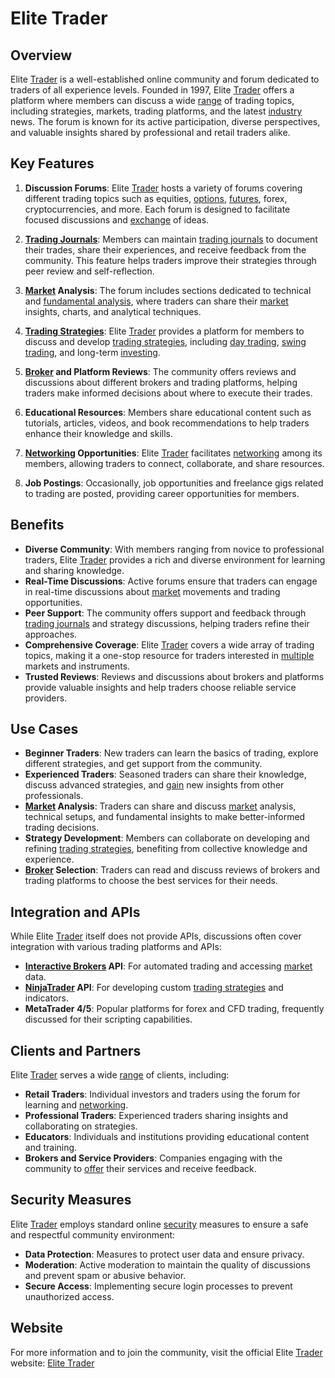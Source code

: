 # Elite Trader

## Overview
Elite [Trader](../t/trader.md) is a well-established online community and forum dedicated to traders of all experience levels. Founded in 1997, Elite [Trader](../t/trader.md) offers a platform where members can discuss a wide [range](../r/range.md) of trading topics, including strategies, markets, trading platforms, and the latest [industry](../i/industry.md) news. The forum is known for its active participation, diverse perspectives, and valuable insights shared by professional and retail traders alike.

## Key Features
1. **Discussion Forums**: Elite [Trader](../t/trader.md) hosts a variety of forums covering different trading topics such as equities, [options](../o/options.md), [futures](../f/futures.md), forex, cryptocurrencies, and more. Each forum is designed to facilitate focused discussions and [exchange](../e/exchange.md) of ideas.

2. **[Trading Journals](../t/trading_journals.md)**: Members can maintain [trading journals](../t/trading_journals.md) to document their trades, share their experiences, and receive feedback from the community. This feature helps traders improve their strategies through peer review and self-reflection.

3. **[Market](../m/market.md) Analysis**: The forum includes sections dedicated to technical and [fundamental analysis](../f/fundamental_analysis.md), where traders can share their [market](../m/market.md) insights, charts, and analytical techniques.

4. **[Trading Strategies](../t/trading_strategies.md)**: Elite [Trader](../t/trader.md) provides a platform for members to discuss and develop [trading strategies](../t/trading_strategies.md), including [day trading](../d/day_trading.md), [swing trading](../s/swing_trading.md), and long-term [investing](../i/investing.md).

5. **[Broker](../b/broker.md) and Platform Reviews**: The community offers reviews and discussions about different brokers and trading platforms, helping traders make informed decisions about where to execute their trades.

6. **Educational Resources**: Members share educational content such as tutorials, articles, videos, and book recommendations to help traders enhance their knowledge and skills.

7. **[Networking](../n/networking.md) Opportunities**: Elite [Trader](../t/trader.md) facilitates [networking](../n/networking.md) among its members, allowing traders to connect, collaborate, and share resources.

8. **Job Postings**: Occasionally, job opportunities and freelance gigs related to trading are posted, providing career opportunities for members.

## Benefits
- **Diverse Community**: With members ranging from novice to professional traders, Elite [Trader](../t/trader.md) provides a rich and diverse environment for learning and sharing knowledge.
- **Real-Time Discussions**: Active forums ensure that traders can engage in real-time discussions about [market](../m/market.md) movements and trading opportunities.
- **Peer Support**: The community offers support and feedback through [trading journals](../t/trading_journals.md) and strategy discussions, helping traders refine their approaches.
- **Comprehensive Coverage**: Elite [Trader](../t/trader.md) covers a wide array of trading topics, making it a one-stop resource for traders interested in [multiple](../m/multiple.md) markets and instruments.
- **Trusted Reviews**: Reviews and discussions about brokers and platforms provide valuable insights and help traders choose reliable service providers.

## Use Cases
- **Beginner Traders**: New traders can learn the basics of trading, explore different strategies, and get support from the community.
- **Experienced Traders**: Seasoned traders can share their knowledge, discuss advanced strategies, and [gain](../g/gain.md) new insights from other professionals.
- **[Market](../m/market.md) Analysis**: Traders can share and discuss [market](../m/market.md) analysis, technical setups, and fundamental insights to make better-informed trading decisions.
- **Strategy Development**: Members can collaborate on developing and refining [trading strategies](../t/trading_strategies.md), benefiting from collective knowledge and experience.
- **[Broker](../b/broker.md) Selection**: Traders can read and discuss reviews of brokers and trading platforms to choose the best services for their needs.

## Integration and APIs
While Elite [Trader](../t/trader.md) itself does not provide APIs, discussions often cover integration with various trading platforms and APIs:
- **[Interactive Brokers](../i/interactive_brokers.md) API**: For automated trading and accessing [market](../m/market.md) data.
- **[NinjaTrader](../n/ninjatrader.md) API**: For developing custom [trading strategies](../t/trading_strategies.md) and indicators.
- **MetaTrader 4/5**: Popular platforms for forex and CFD trading, frequently discussed for their scripting capabilities.

## Clients and Partners
Elite [Trader](../t/trader.md) serves a wide [range](../r/range.md) of clients, including:
- **Retail Traders**: Individual investors and traders using the forum for learning and [networking](../n/networking.md).
- **Professional Traders**: Experienced traders sharing insights and collaborating on strategies.
- **Educators**: Individuals and institutions providing educational content and training.
- **Brokers and Service Providers**: Companies engaging with the community to [offer](../o/offer.md) their services and receive feedback.

## Security Measures
Elite [Trader](../t/trader.md) employs standard online [security](../s/security.md) measures to ensure a safe and respectful community environment:
- **Data Protection**: Measures to protect user data and ensure privacy.
- **Moderation**: Active moderation to maintain the quality of discussions and prevent spam or abusive behavior.
- **Secure Access**: Implementing secure login processes to prevent unauthorized access.

## Website
For more information and to join the community, visit the official Elite [Trader](../t/trader.md) website: [Elite Trader](https://www.elitetrader.com/)